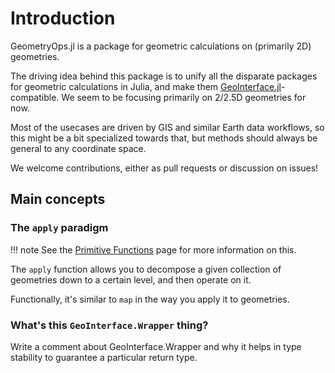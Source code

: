 # Introduction


GeometryOps.jl is a package for geometric calculations on (primarily 2D) geometries.

The driving idea behind this package is to unify all the disparate packages for geometric calculations in Julia, and make them [GeoInterface.jl](https://github.com/JuliaGeo/GeoInterface.jl)-compatible. We seem to be focusing primarily on 2/2.5D geometries for now.

Most of the usecases are driven by GIS and similar Earth data workflows, so this might be a bit specialized towards that, but methods should always be general to any coordinate space.

We welcome contributions, either as pull requests or discussion on issues!

## Main concepts

### The `apply` paradigm

!!! note
    See the [Primitive Functions](/source/primitives) page for more information on this.

The `apply` function allows you to decompose a given collection of geometries down to a certain level, and then operate on it. 

Functionally, it's similar to `map` in the way you apply it to geometries.

### What's this `GeoInterface.Wrapper` thing?

Write a comment about GeoInterface.Wrapper and why it helps in type stability to guarantee a particular return type.

